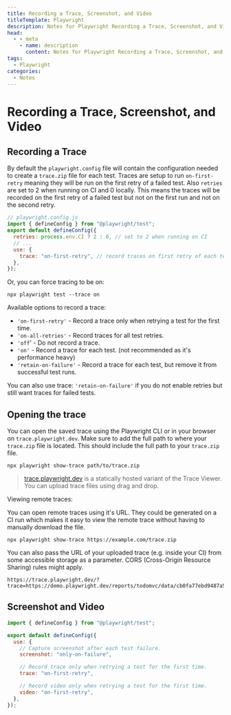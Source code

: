 ```yaml
---
title: Recording a Trace, Screenshot, and Video
titleTemplate: Playwright
description: Notes for Playwright Recording a Trace, Screenshot, and Video
head:
  - - meta
    - name: description
      content: Notes for Playwright Recording a Trace, Screenshot, and Video
tags:
  - Playwright
categories:
  - Notes
---
```


# Recording a Trace, Screenshot, and Video <Badge type="tip" text="Playwright" /><Badge type="warning" text="Notes" />

## Recording a Trace

By default the `playwright.config` file will contain the configuration needed to create a `trace.zip` file for each test. Traces are setup to run `on-first-retry` meaning they will be run on the first retry of a failed test. Also `retries` are set to 2 when running on CI and 0 locally. This means the traces will be recorded on the first retry of a failed test but not on the first run and not on the second retry.

```javascript
// playwright.config.js
import { defineConfig } from "@playwright/test";
export default defineConfig({
  retries: process.env.CI ? 2 : 0, // set to 2 when running on CI
  // ...
  use: {
    trace: "on-first-retry", // record traces on first retry of each test
  },
});
```

Or, you can force tracing to be on:

```shell
npx playwright test --trace on
```

Available options to record a trace:

- `'on-first-retry'` - Record a trace only when retrying a test for the first time.
- `'on-all-retries'` - Record traces for all test retries.
- `'off`' - Do not record a trace.
- `'on'` - Record a trace for each test. (not recommended as it's performance heavy)
- `'retain-on-failure'` - Record a trace for each test, but remove it from successful test runs.

You can also use trace: `'retain-on-failure'` if you do not enable retries but still want traces for failed tests.

## Opening the trace

You can open the saved trace using the Playwright CLI or in your browser on `trace.playwright.dev`. Make sure to add the full path to where your `trace.zip` file is located. This should include the full path to your `trace.zip` file.

```shell
npx playwright show-trace path/to/trace.zip
```

> [trace.playwright.dev](https://trace.playwright.dev/) is a statically hosted variant of the Trace Viewer. You can upload trace files using drag and drop.

Viewing remote traces:

You can open remote traces using it's URL. They could be generated on a CI run which makes it easy to view the remote trace without having to manually download the file.

```shell
npx playwright show-trace https://example.com/trace.zip
```

You can also pass the URL of your uploaded trace (e.g. inside your CI) from some accessible storage as a parameter. CORS (Cross-Origin Resource Sharing) rules might apply.

```shell
https://trace.playwright.dev/?trace=https://demo.playwright.dev/reports/todomvc/data/cb0fa77ebd9487a5c899f3ae65a7ffdbac681182.zip
```

## Screenshot and Video

```javascript
import { defineConfig } from "@playwright/test";

export default defineConfig({
  use: {
    // Capture screenshot after each test failure.
    screenshot: "only-on-failure",

    // Record trace only when retrying a test for the first time.
    trace: "on-first-retry",

    // Record video only when retrying a test for the first time.
    video: "on-first-retry",
  },
});
```
